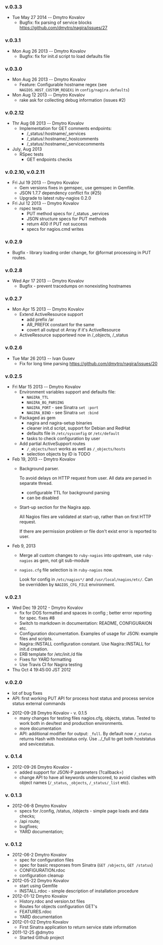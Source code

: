 
### v.0.3.3
* Tue May 27 2014 -- Dmytro Kovalov
  - Bugfix: fix parsing of service blocks https://github.com/dmytro/nagira/issues/27

### v.0.3.1
* Mon Aug 26 2013 -- Dmytro Kovalov
  - Bugfix: fix for init.d script to load defaults file

### v.0.3.0
* Mon Aug 26 2013 -- Dmytro Kovalov
  - Feature: Configurable hostname regex (see `NAGIOS_HOST_CUSTOM_REGEXi` in `config/nagira.defaults`)
* Mon Aug 12 2013 -- Dmytro Kovalov
  - rake ask for collecting debug information (issues #2)

### v.0.2.12
* Thr Aug 08 2013 -- Dmytro Kovalov
  - Implementation for GET comments endpoints:
    - /_status/:hostname/_services
    - /_status/:hostname/_hostcomments
    - /_status/:hostname/_servicecomments
* July, Aug 2013
  - RSpec tests
    - GET endpoints checks
### v.0.2.10, v.0.2.11
* Fri Jul 19 2013 -- Dmytro Kovalov
  - Gem versions fixes in gemspec, use gemspec in Gemfile.
  - JSON 1.7.7 dependency conflict fix (#25)
  - Upgrade to latest ruby-nagios 0.2.0
* Fri Jul 12 2013 -- Dmytro Kovalov
  - rspec tests
      - PUT method specs for /_status _services
      - JSON structure specs for PUT methods
      - return 400 if PUT not success
      - specs for nagios.cmd writes
### v.0.2.9
  - Bugfix - library loading order change, for @format processing in PUT routes.
### v.0.2.8
* Wed Apr 17 2013 -- Dmytro Kovalov
  - Bugfix - prevent tracedumps on nonexisting hostnames

### v.0.2.7

* Mon Apr 15 2013 -- Dmytro Kovalov
  - Extend ActiveResource support
    - add prefix /ar 
    - AR_PREFIX constant for the same
    - covert all output ot Array if it's ActiveResource
  - ActiveResource supportewd now in /_objects, /_status
  
### v.0.2.6

* Tue Mar 26 2013 -- Ivan Gusev
  - Fix for long time parsing https://github.com/dmytro/nagira/issues/20

### v.0.2.5

* Fri Mar 15 2013 -- Dmytro Kovalov
  - Environment variables support and defaults file:
    - `NAGIRA_TTL`
    - `NAGIRA_BG_PARSING`
    - `NAGIRA_PORT` - see Sinatra `set :port`
    - `NAGIRA_BIND` - see Sinatra `set :bind`
  - Packaged as gem
    - nagira and nagira-setup binaries
    - cleaner init.d script, support for Debian and RedHat
    - defaults file in `/etc/sysconfig` or `/etc/default`
    - tasks to check configuration by user
  - Add partial ActiveSupport routes
    - `/_objects/host` works as well as `/_objects/hosts`
    - selection objects by ID is TODO
* Feb 19, 2013 -- Dmytro Kovalov    
  - Background parser. 
  
      To avoid delays on HTTP request from user. All data are parsed in separate thread.
    - configurable TTL for background parsing
    - can be disabled
  - Start-up section for the Nagira app. 

      All Nagios files are validated at start-up, rather than on first HTTP request. 

      If there are permission problem or file don't exist error is reported to user.
* Feb 9, 2013    
  - Merge all custom changes to `ruby-nagios` into upstream, use `ruby-nagios` as gem, not git sub-module
  - `nagios.cfg` file selection is in `ruby-nagios` now. 

      Look for config in `/etc/nagios*/` and `/usr/local/nagios/etc/`. Can be overridden by `NAGIOS_CFG_FILE` environment.
  
### v.0.2.1 

* Wed Dec 19 2012 - Dmytro Kovalov
  - fix for DOS formatted and spaces in config ; better error reporting for spec. fixes #8
  - Switch to markdown in documentation: README, CONFIGURAION etc.
  - Configuration documentation. Examples of usage for JSON: example files and scripts.
  - Nagira::INSTALL configuration constant. Use Nagira::INSTALL for init.d creation.
  - ERB  template for /etc/init./d file
  - Fixes for YARD formatting
  - Use Travis CI for Nagira testing
* Thu Oct  4 19:45:00 JST 2012 

###  v.0.2.0

  - lot of bug fixes
  - API: first working PUT API for process host status and process service status external commands
* 2012-09-28 Dmytro Kovalov - v. 0.1.5
  - many changes for testing files nagios.cfg, objects, status. Tested to work both in dev/test and production environments. 
  - more documentation
  - API: additional modifier for output: `_full`. By default now `/_status` returns Hash with hoststatus only. Use ../_full to get both hoststatus and sevicestatus.

### v. 0.1.4  

* 2012-09-26 Dmytro Kovalov - 
  - added support for JSON-P parameters (?callback=<nam>)
  - change API to have all keywords underscored, to avoid clashes with object names (`/_status`, `_objects`, `/_status/_list` etc).

### v. 0.1.3  

* 2012-06-8 Dmytro Kovalov 
  - specs for /config, /status, /objects - simple page loads and data
    checks;
  - /api route;
  - bugfixes;
  - YARD documentation;

### v. 0.1.2  

* 2012-06-2 Dmytro Kovalov 
  - spec for configuration files 
  - spec for basic responses from Sinatra (`GET /objects`, `GET /status`)
  - CONFIGURATION.rdoc
  - configuration cleanup
* 2012-05-22 Dmytro Kovalov
  - start using Gemfile 
  - INSTALL.rdoc - simple description of installation procedure
* 2012-01-12 Dmytro Kovalov
  - History.rdoc and version.txt files
  - Routes for objects configuration GET's
  - FEATURES.rdoc
  - YARD documentation 
* 2012-01-02 Dmytro Kovalov
  - First Sinatra application to return service state information
* 2011-12-25 @dmytro
  - Started Github project

